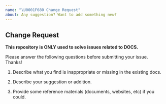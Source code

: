 ```yaml
---
name: "\U0001F680 Change Request"
about: Any suggestion? Want to add something new?
---
```


## Change Request

**This repository is ONLY used to solve issues related to DOCS.**

Please answer the following questions before submitting your issue. Thanks!

1. Describe what you find is inappropriate or missing in the existing docs.


2. Describe your suggestion or addition.


3. Provide some reference materials (documents, websites, etc) if you could.



